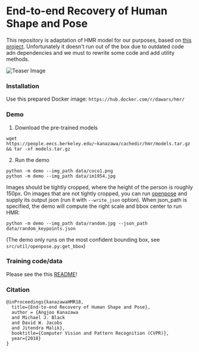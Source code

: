 # End-to-end Recovery of Human Shape and Pose

This repository is adaptation of HMR model for our purposes, 
based on [this project](https://akanazawa.github.io/hmr/). 
Unfortunately it doesn't run out of the box due to outdated code adn dependencies and we must to rewrite 
some code and add utility methods. 

![Teaser Image](https://akanazawa.github.io/hmr/resources/images/teaser.png)

### Installation
Use this prepared Docker image:
`https://hub.docker.com/r/dawars/hmr/`

### Demo

1. Download the pre-trained models
```
wget https://people.eecs.berkeley.edu/~kanazawa/cachedir/hmr/models.tar.gz && tar -xf models.tar.gz
```

2. Run the demo
```
python -m demo --img_path data/coco1.png
python -m demo --img_path data/im1954.jpg
```

Images should be tightly cropped, where the height of the person is roughly 150px.
On images that are not tightly cropped, you can run
[openpose](https://github.com/CMU-Perceptual-Computing-Lab/openpose) and supply
its output json (run it with `--write_json` option).
When json_path is specified, the demo will compute the right scale and bbox center to run HMR:
```
python -m demo --img_path data/random.jpg --json_path data/random_keypoints.json
```
(The demo only runs on the most confident bounding box, see `src/util/openpose.py:get_bbox`)

### Training code/data
Please see the this [README](doc/train.md)!

### Citation
```
@inProceedings{kanazawaHMR18,
  title={End-to-end Recovery of Human Shape and Pose},
  author = {Angjoo Kanazawa
  and Michael J. Black
  and David W. Jacobs
  and Jitendra Malik},
  booktitle={Computer Vision and Pattern Recognition (CVPR)},
  year={2018}
}
```

 
